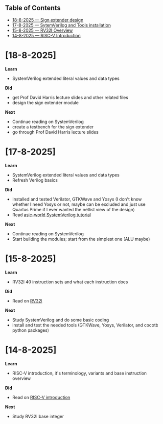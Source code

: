 ## Table of Contents
- [18-8-2025 — Sign extender design](#18-8-2025)
- [17-8-2025 — SytemVerilog and Tools installation](#17-8-2025)
- [15-8-2025 — RV32I Overview](#15-8-2025)
- [14-8-2025 — RISC-V Introduction](#14-8-2025)

# [18-8-2025]  

**Learn**  
- SystemVerilog extended literal values and data types

**Did**  
- get Prof David Harris lecture slides and other related files
- design the sign extender module 

**Next**  
- Continue reading on SystemVerilog
- create a testbench for the sign extender
- go through Prof David Harris lecture slides

# [17-8-2025]  

**Learn**  
- SystemVerilog extended literal values and data types
- Refresh Verilog basics

**Did**  
-  Installed and tested Verilator, GTKWave and Yosys (I don't know whether I need Yosys or not, maybe can be excluded and just use Quartus Prime if I ever wanted the netlist view of the design)
-  Read [asic-world SystemVerilog tutorial](https://www.asic-world.com/systemverilog/tutorial.html)

**Next**  
- Continue reading on SystemVerilog
- Start building the modules; start from the simplest one (ALU maybe)

# [15-8-2025]  

**Learn**  
- RV32I 40 instruction sets and what each instruction does

**Did**  
-  Read on [RV32I](https://five-embeddev.com/riscv-user-isa-manual/Priv-v1.12/rv32.html#rv32)

**Next**  
- Study SystemVerilog and do some basic coding
- install and test the needed tools (GTKWave, Yosys, Verilator, and cocotb python packages)

# [14-8-2025]  

**Learn**  
- RISC-V introduction, it's terminology, variants and base instruction overview

**Did**  
-  Read on [RISC-V introduction](https://five-embeddev.com/riscv-user-isa-manual/Priv-v1.12/intro.html#introduction)

**Next**  
- Study RV32I base integer
